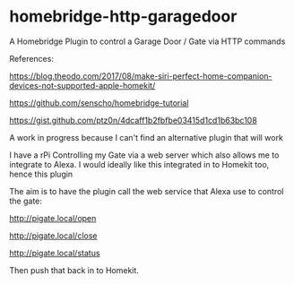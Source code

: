 # homebridge-http-garagedoor
A Homebridge Plugin to control a Garage Door / Gate via HTTP commands

References:

  https://blog.theodo.com/2017/08/make-siri-perfect-home-companion-devices-not-supported-apple-homekit/
  
  https://github.com/senscho/homebridge-tutorial

  https://gist.github.com/ptz0n/4dcaff1b2fbfbe03415d1cd1b63bc108


A work in progress because I can't find an alternative plugin that will work

I have a rPi Controlling my Gate via a web server which also allows me to integrate to Alexa.
I would ideally like this integrated in to Homekit too, hence this plugin

The aim is to have the plugin call the web service that Alexa use to control the gate:

http://pigate.local/open

http://pigate.local/close

http://pigate.local/status

Then push that back in to Homekit.

